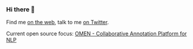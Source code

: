 ### Hi there 👋

Find me [on the web](https://frankgrimm.net/), talk to me [on Twitter](https://twitter.com/frank_grimm).

Current open source focus: [OMEN - Collaborative Annotation Platform for NLP](https://github.com/FrankGrimm/omen)
